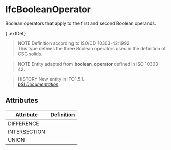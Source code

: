 IfcBooleanOperator
==================
Boolean operators that apply to the first and second Boolean operands.  
  
{ .extDef}  
> NOTE  Definition according to ISO/CD 10303-42:1992  
> This type defines the three Boolean operators used in the definition of CSG
> solids.  
  
> NOTE  Entity adapted from **boolean_operator** defined in ISO 10303-42.  
  
> HISTORY  New entity in IFC1.5.1.  
[ _bSI
Documentation_](https://standards.buildingsmart.org/IFC/DEV/IFC4_2/FINAL/HTML/schema/ifcgeometricmodelresource/lexical/ifcbooleanoperator.htm)


Attributes
----------
| Attribute    | Definition   |
|--------------|--------------|
| DIFFERENCE   |              |
| INTERSECTION |              |
| UNION        |              |
